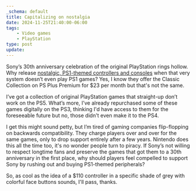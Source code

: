 ```yaml
---
_schema: default
title: Capitalizing on nostalgia
date: 2024-11-25T21:40:00-06:00
tags:
    - Video games
    - PlayStation
type: post
update:
---
```

Sony’s 30th anniversary celebration of the original PlayStation rings hollow. Why release [nostalgic, PS1-themed controllers and consoles](https://www.playstation.com/en-us/30th-anniversary-collection/?country-selector=true) when that very system doesn’t even play PS1 games? Yes, I know they offer the Classic Collection on PS Plus Premium for $23 per month but that's not the same.

I’ve got a collection of original PlayStation games that straight-up don’t work on the PS5. What’s more, I’ve already repurchased some of these games digitally on the PS3, thinking I'd have access to them for the foreseeable future but no, those didn't even make it to the PS4.

I get this might sound petty, but I’m tired of gaming companies flip-flopping on backwards compatibility. They charge players over and over for the same games, only to drop support entirely after a few years. Nintendo does this all the time too, it's no wonder people turn to piracy. If Sony’s not willing to respect longtime fans and preserve the games that got them to a 30th anniversary in the first place, why should players feel compelled to support Sony by rushing out and buying PS1-themed peripherals?

So, as cool as the idea of a $110 controller in a specific shade of grey with colorful face buttons sounds, I'll pass, thanks.